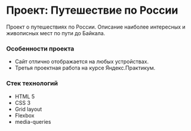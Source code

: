 # Проект: Путешествие по России

Проект о путешествиях по России. Описание наиболее интересных и живописных мест по пути до Байкала.

### Особенности проекта

* Сайт отлично отображается на любых устройствах.
* Третья проектная работа на курсе Яндекс.Практикум.

### Стек технологий

* HTML 5
* CSS 3
* Grid layout
* Flexbox
* media-queries
